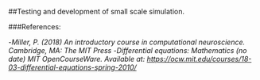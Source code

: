 ##Testing and development of small scale simulation.

###References:

-*Miller, P. (2018) An introductory course in computational neuroscience. Cambridge, MA: The MIT Press*
-*Differential equations: Mathematics (no date) MIT OpenCourseWare. Available at: https://ocw.mit.edu/courses/18-03-differential-equations-spring-2010/*

